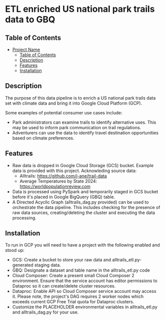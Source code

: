 # ETL enriched US national park trails data to GBQ

## Table of Contents

- [Project Name](#project-name)
  - [Table of Contents](#table-of-contents)
  - [Description](#description)
  - [Features](#features)
  - [Installation](#installation)

## Description

The purpose of this data pipeline is to enrich a US national park trails data set with climate data and bring it into Google Cloud Platform (GCP). 

Some examples of potential consumer use cases include: 
 - Park administrators can examine trails to identify alternative uses. This may be used to inform park communication on trail regulations.
 - Adventurers can use the data to identify travel destination opportunities based on climate preferences.

## Features

  - Raw data is dropped in Google Cloud Storage (GCS) bucket. Example data is provided with this project. Acknowleding source data: 
    - Alltrails: https://github.com/j-ane/trail-data
    - Average Temperatures by State 2024: https://worldpopulationreview.com 
  - Data is processed using PySpark and temporarily staged in GCS bucket before it's placed in Google BigQuery (GBQ) table.
  - A Directed Acyclic Graph (alltrails_dag.py provided) can be used to orchestrate the data pipeline. This includes checking for the presence of raw data sources, creating/deleting the cluster and executing the data processing.

## Installation

To run in GCP you will need to have a project with the following enabled and stood up:
 - GCS: Create a bucket to store your raw data and alltrails_etl.py-generated staging data.
 - GBQ: Designate a dataset and table name in the alltrails_etl.py code
 - Cloud Composer: Create a present small Cloud Composer 2 environment. Ensure that the service account has editor permissions to Dataproc so it can create/delete cluster resources. 
 - Dataproc: Enable API so Cloud Composer service account may access it. Please note, the project's DAG requires 2 worker nodes which exceeds current GCP Free Trial quota for Dataproc clusters.
 - Customize the PLACEHOLDER environmental variables in alltrails_etl.py and alltrails_dag.py for your use.
